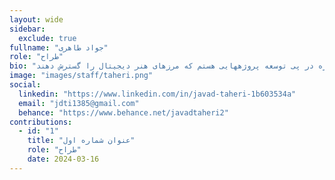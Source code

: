 ```yaml
---
layout: wide
sidebar:
  exclude: true
fullname: "جواد طاهری"
role: "طراح"
bio: "جواد طاهری ، دانشجوی کارشناسی مهندسی کامپیوتر ، با تمرکز بر هنرهای گرافیکی شامل طراحی های گرافیکی و پردازش تصاویر. همواره در پی توسعه پروژههایی هستم که مرزهای هنر دیجیتال را گسترش دهند."
image: "images/staff/taheri.png"
social:
  linkedin: "https://www.linkedin.com/in/javad-taheri-1b603534a"
  email: "jdti1385@gmail.com"
  behance: "https://www.behance.net/javadtaheri2"
contributions:
  - id: "1"
    title: "عنوان شماره اول"
    role: "طراح"
    date: 2024-03-16
---
```

